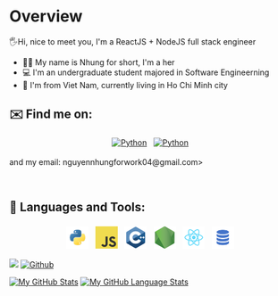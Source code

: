 # Overview
🖐️Hi, nice to meet you, I'm a ReactJS + NodeJS full stack engineer
- 💁‍♀️ My name is Nhung for short, I'm a her
- 💻 I'm an undergraduate student majored in Software Engineerning
- 🌼 I'm from Viet Nam, currently living in Ho Chi Minh city
  
## ✉️ Find me on:


<p align="center">
 <a href="https://www.linkedin.com/in/nhung-nguyen-ai/" target="_blank" rel="noopener noreferrer"> <img src="https://upload.wikimedia.org/wikipedia/commons/thumb/f/f8/LinkedIn_icon_circle.svg/800px-LinkedIn_icon_circle.svg.png" alt="Python" height="40" style="vertical-align:top; margin:4px"></a>
  <a href="https://www.facebook.com/nhung.nguyenthihong.14661261/" target="_blank" rel="noopener noreferrer"> <img src="https://upload.wikimedia.org/wikipedia/commons/thumb/0/05/Facebook_Logo_%282019%29.png/640px-Facebook_Logo_%282019%29.png" alt="Python" height="40" style="vertical-align:top; margin:4px"></a>
  <p>and my email: nguyennhungforwork04@gmail.com></p>
</p>

<br />

## 🧰 Languages and Tools:
<p align="center">
<img src="https://raw.githubusercontent.com/github/explore/80688e429a7d4ef2fca1e82350fe8e3517d3494d/topics/python/python.png" alt="Python" height="40" style="vertical-align:top; margin:4px">
<img src="https://raw.githubusercontent.com/github/explore/80688e429a7d4ef2fca1e82350fe8e3517d3494d/topics/javascript/javascript.png" alt="Javascript" height="40" style="vertical-align:top; margin:4px">
<img src="https://raw.githubusercontent.com/github/explore/80688e429a7d4ef2fca1e82350fe8e3517d3494d/topics/cpp/cpp.png" alt="C++" height="40" style="vertical-align:top; margin:4px">
<img src="https://raw.githubusercontent.com/github/explore/80688e429a7d4ef2fca1e82350fe8e3517d3494d/topics/nodejs/nodejs.png" alt="NodeJS" height="40" style="vertical-align:top; margin:4px">
<img src="https://raw.githubusercontent.com/github/explore/80688e429a7d4ef2fca1e82350fe8e3517d3494d/topics/react/react.png" alt="React" height="40" style="vertical-align:top; margin:4px">
<img src="https://raw.githubusercontent.com/github/explore/80688e429a7d4ef2fca1e82350fe8e3517d3494d/topics/sql/sql.png" alt="SQL" height="40" style="vertical-align:top; margin:4px">
</p>

![](https://visitor-badge.laobi.icu/badge?page_id=NhungNguyen04)
[![Github](https://img.shields.io/github/followers/NhungNguyen04?label=Follow&style=social)](https://github.com/NhungNguyen04)

  
[![My GitHub Stats](https://github-readme-stats.vercel.app/api/?username=NhungNguyen04&count_private=true&theme=tokyonight&showicons=true)]()
[![My GitHub Language Stats](https://github-readme-stats.vercel.app/api/top-langs/?username=NhungNguyen04&langs_count=5&theme=tokyonight)]()
